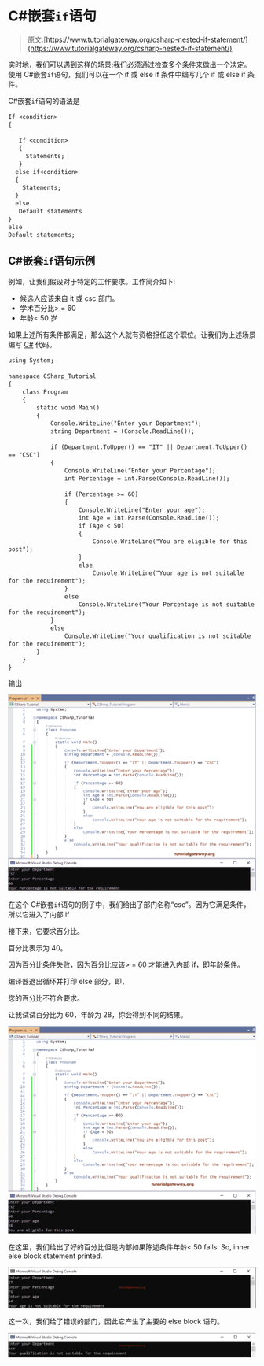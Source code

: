 # C#嵌套`if`语句

> 原文:[https://www.tutorialgateway.org/csharp-nested-if-statement/](https://www.tutorialgateway.org/csharp-nested-if-statement/)

实时地，我们可以遇到这样的场景:我们必须通过检查多个条件来做出一个决定。使用 C#嵌套`if`语句，我们可以在一个 if 或 else if 条件中编写几个 if 或 else if 条件。

C#嵌套`if`语句的语法是

```
If <condition>
{

   If <condition>
   {
     Statements;
   }
  else if<condition>
  {
    Statements;
  }
  else
   Default statements
}
else
Default statements;
```

## C#嵌套`if`语句示例

例如，让我们假设对于特定的工作要求。工作简介如下:

*   候选人应该来自 it 或 csc 部门。
*   学术百分比> = 60
*   年龄< 50 岁

如果上述所有条件都满足，那么这个人就有资格担任这个职位。让我们为上述场景编写 [C#](https://www.tutorialgateway.org/csharp-tutorial/) 代码。

```
using System;

namespace CSharp_Tutorial
{
    class Program
    {
        static void Main()
        {
            Console.WriteLine("Enter your Department");
            string Department = (Console.ReadLine());

            if (Department.ToUpper() == "IT" || Department.ToUpper() == "CSC")
            {
                Console.WriteLine("Enter your Percentage");
                int Percentage = int.Parse(Console.ReadLine());

                if (Percentage >= 60)
                {
                    Console.WriteLine("Enter your age");
                    int Age = int.Parse(Console.ReadLine());
                    if (Age < 50)
                    {
                        Console.WriteLine("You are eligible for this post");
                    }
                    else
                        Console.WriteLine("Your age is not suitable for the requirement");
                }
                else
                    Console.WriteLine("Your Percentage is not suitable for the requirement");
            }
            else
                Console.WriteLine("Your qualification is not suitable for the requirement");
        }
    }
}

```

输出

![C# Nested If Statement 1](img/48b363872c9571ddd6ff3ebfac2827a9.png)

在这个 C#嵌套`if`语句的例子中，我们给出了部门名称“csc”。因为它满足条件，所以它进入了内部 if

接下来，它要求百分比。

百分比表示为 40。

因为百分比条件失败，因为百分比应该> = 60 才能进入内部 if，即年龄条件。

编译器退出循环并打印 else 部分，即，

您的百分比不符合要求。

让我试试百分比为 60，年龄为 28，你会得到不同的结果。

![C# Nested If Statement 2](img/a3ec9ee3ac0c73344542d6b59d79edc0.png)

在这里，我们给出了好的百分比但是内部如果陈述条件年龄< 50 fails. So, inner else block statement printed.

![C# Nested If Statement 3](img/5e029ee0446da4231a9f2f75673fcd7c.png)

这一次，我们给了错误的部门，因此它产生了主要的 else block 语句。

![C# Nested If Statement 4](img/0cde7e1348505a7ea96649c9ded03f0a.png)